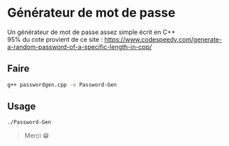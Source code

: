 # Générateur de mot de passe
Un générateur de mot de passe assez simple écrit en C++ <br>
95% du cote provient de ce site : https://www.codespeedy.com/generate-a-random-password-of-a-specific-length-in-cpp/

## Faire 
```bash
g++ passwordgen.cpp -o Password-Gen
```

## Usage
```bash
./Password-Gen
```

> Merci 😁
